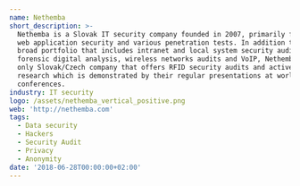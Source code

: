 ```yaml
---
name: Nethemba
short_description: >-
  Nethemba is a Slovak IT security company founded in 2007, primarily focused on
  web application security and various penetration tests. In addition to the
  broad portfolio that includes intranet and local system security audits,
  forensic digital analysis, wireless networks audits and VoIP, Nethemba is the
  only Slovak/Czech company that offers RFID security audits and active security
  research which is demonstrated by their regular presentations at worldwide
  conferences.
industry: IT security
logo: /assets/nethemba_vertical_positive.png
web: 'http://nethemba.com'
tags:
  - Data security
  - Hackers
  - Security Audit
  - Privacy
  - Anonymity
date: '2018-06-28T00:00:00+02:00'
---
```


